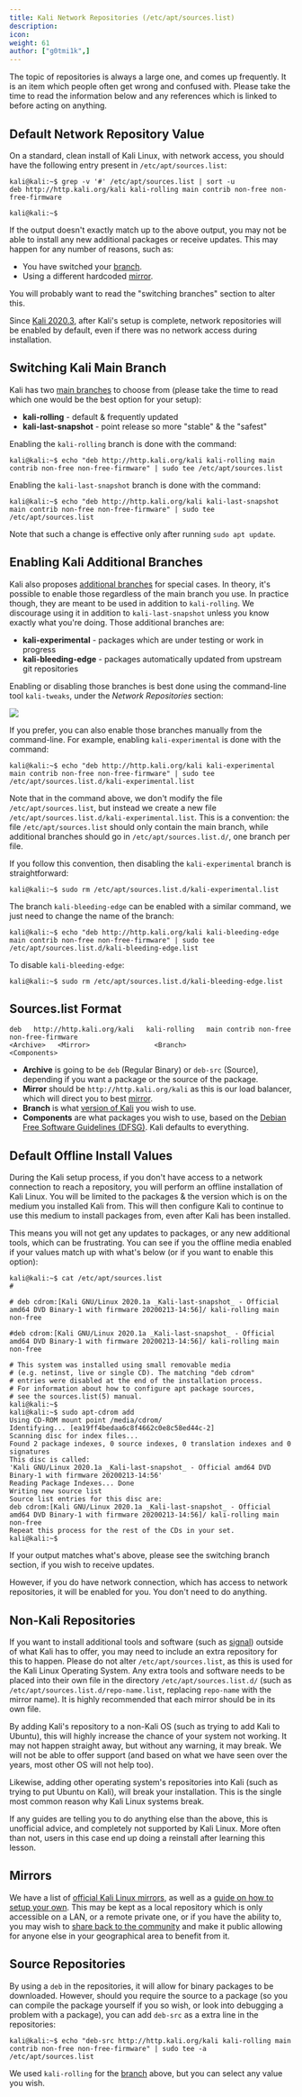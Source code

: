```yaml
---
title: Kali Network Repositories (/etc/apt/sources.list)
description:
icon:
weight: 61
author: ["g0tmi1k",]
---
```


The topic of repositories is always a large one, and comes up frequently. It is an item which people often get wrong and confused with. Please take the time to read the information below and any references which is linked to before acting on anything.

## Default Network Repository Value

On a standard, clean install of Kali Linux, with network access, you should have the following entry present in `/etc/apt/sources.list`:

```console
kali@kali:~$ grep -v '#' /etc/apt/sources.list | sort -u
deb http://http.kali.org/kali kali-rolling main contrib non-free non-free-firmware

kali@kali:~$
```

If the output doesn't exactly match up to the above output, you may not be able to install any new additional packages or receive updates.
This may happen for any number of reasons, such as:

- You have switched your [branch](/docs/general-use/kali-branches/).
- Using a different hardcoded [mirror](/docs/community/kali-linux-mirrors/).

You will probably want to read the "switching branches" section to alter this.

Since [Kali 2020.3](/blog/kali-linux-2020-3-release/), after Kali's setup is complete, network repositories will be enabled by default, even if there was no network access during installation.

## Switching Kali Main Branch

Kali has two [main branches](/docs/general-use/kali-branches/) to choose from (please take the time to read which one would be the best option for your setup):

- **kali-rolling** - default & frequently updated
- **kali-last-snapshot** - point release so more "stable" & the "safest"

Enabling the `kali-rolling` branch is done with the command:

```console
kali@kali:~$ echo "deb http://http.kali.org/kali kali-rolling main contrib non-free non-free-firmware" | sudo tee /etc/apt/sources.list
```

Enabling the `kali-last-snapshot` branch is done with the command:

```console
kali@kali:~$ echo "deb http://http.kali.org/kali kali-last-snapshot main contrib non-free non-free-firmware" | sudo tee /etc/apt/sources.list
```

Note that such a change is effective only after running `sudo apt update`.

## Enabling Kali Additional Branches

Kali also proposes [additional branches](/docs/general-use/kali-branches/) for special cases. In theory, it's possible to enable those regardless of the main branch you use. In practice though, they are meant to be used in addition to `kali-rolling`. We discourage using it in addition to `kali-last-snapshot` unless you know exactly what you're doing. Those additional branches are:

- **kali-experimental** - packages which are under testing or work in progress
- **kali-bleeding-edge** - packages automatically updated from upstream git repositories

Enabling or disabling those branches is best done using the command-line tool `kali-tweaks`, under the *Network Repositories* section:

![](kali-tweaks-network-repositories.png)

If you prefer, you can also enable those branches manually from the command-line. For example, enabling `kali-experimental` is done with the command:

```console
kali@kali:~$ echo "deb http://http.kali.org/kali kali-experimental main contrib non-free non-free-firmware" | sudo tee /etc/apt/sources.list.d/kali-experimental.list
```

Note that in the command above, we don't modify the file `/etc/apt/sources.list`, but instead we create a new file `/etc/apt/sources.list.d/kali-experimental.list`. This is a convention: the file `/etc/apt/sources.list` should only contain the main branch, while additional branches should go in `/etc/apt/sources.list.d/`, one branch per file.

If you follow this convention, then disabling the `kali-experimental` branch is straightforward:

```console
kali@kali:~$ sudo rm /etc/apt/sources.list.d/kali-experimental.list
```

The branch `kali-bleeding-edge` can be enabled with a similar command, we just need to change the name of the branch:

```console
kali@kali:~$ echo "deb http://http.kali.org/kali kali-bleeding-edge main contrib non-free non-free-firmware" | sudo tee /etc/apt/sources.list.d/kali-bleeding-edge.list
```

To disable `kali-bleeding-edge`:

```console
kali@kali:~$ sudo rm /etc/apt/sources.list.d/kali-bleeding-edge.list
```

## Sources.list Format

```plaintext
deb   http://http.kali.org/kali   kali-rolling   main contrib non-free non-free-firmware
<Archive>   <Mirror>                <Branch>                <Components>
```

- **Archive** is going to be `deb` (Regular Binary) or `deb-src` (Source), depending if you want a package or the source of the package.
- **Mirror** should be `http://http.kali.org/kali` as this is our load balancer, which will direct you to best [mirror](/docs/community/kali-linux-mirrors/).
- **Branch** is what [version of Kali](/docs/general-use/kali-branches/) you wish to use.
- **Components** are what packages you wish to use, based on the [Debian Free Software Guidelines (DFSG)](https://www.debian.org/social_contract#guidelines). Kali defaults to everything.

## Default Offline Install Values

During the Kali setup process, if you don't have access to a network connection to reach a repository, you will perform an offline installation of Kali Linux. You will be limited to the packages & the version which is on the medium you installed Kali from. This will then configure Kali to continue to use this medium to install packages from, even after Kali has been installed.

This means you will not get any updates to packages, or any new additional tools, which can be frustrating. You can see if you the offline media enabled if your values match up with what's below (or if you want to enable this option):

```console
kali@kali:~$ cat /etc/apt/sources.list
#

# deb cdrom:[Kali GNU/Linux 2020.1a _Kali-last-snapshot_ - Official amd64 DVD Binary-1 with firmware 20200213-14:56]/ kali-rolling main non-free

#deb cdrom:[Kali GNU/Linux 2020.1a _Kali-last-snapshot_ - Official amd64 DVD Binary-1 with firmware 20200213-14:56]/ kali-rolling main non-free

# This system was installed using small removable media
# (e.g. netinst, live or single CD). The matching "deb cdrom"
# entries were disabled at the end of the installation process.
# For information about how to configure apt package sources,
# see the sources.list(5) manual.
kali@kali:~$
kali@kali:~$ sudo apt-cdrom add
Using CD-ROM mount point /media/cdrom/
Identifying... [ea19ff4bedaa6c8f4662c0e8c58ed44c-2]
Scanning disc for index files...
Found 2 package indexes, 0 source indexes, 0 translation indexes and 0 signatures
This disc is called:
'Kali GNU/Linux 2020.1a _Kali-last-snapshot_ - Official amd64 DVD Binary-1 with firmware 20200213-14:56'
Reading Package Indexes... Done
Writing new source list
Source list entries for this disc are:
deb cdrom:[Kali GNU/Linux 2020.1a _Kali-last-snapshot_ - Official amd64 DVD Binary-1 with firmware 20200213-14:56]/ kali-rolling main non-free
Repeat this process for the rest of the CDs in your set.
kali@kali:~$
```

If your output matches what's above, please see the switching branch section, if you wish to receive updates.

However, if you do have network connection, which has access to network repositories, it will be enabled for you. You don't need to do anything.

## Non-Kali Repositories

If you want to install additional tools and software (such as [signal](https://signal.org/)) outside of what Kali has to offer, you may need to include an extra repository for this to happen. Please do not alter `/etc/apt/sources.list`, as this is used for the Kali Linux Operating System. Any extra tools and software needs to be placed into their own file in the directory `/etc/apt/sources.list.d/` (such as `/etc/apt/sources.list.d/repo-name.list`, replacing `repo-name` with the mirror name). It is highly recommended that each mirror should be in its own file.

By adding Kali's repository to a non-Kali OS (such as trying to add Kali to Ubuntu), this will highly increase the chance of your system not working. It may not happen straight away, but without any warning, it may break. We will not be able to offer support (and based on what we have seen over the years, most other OS will not help too).

Likewise, adding other operating system's repositories into Kali (such as trying to put Ubuntu on Kali), will break your installation. This is the single most common reason why Kali Linux systems break.

If any guides are telling you to do anything else than the above, this is unofficial advice, and completely not supported by Kali Linux. More often than not, users in this case end up doing a reinstall after learning this lesson.

## Mirrors

We have a list of [official Kali Linux mirrors](/docs/community/kali-linux-mirrors/), as well as a [guide on how to setup your own](/docs/community/setting-up-a-kali-linux-mirror/). This may be kept as a local repository which is only accessible on a LAN, or a remote private one, or if you have the ability to, you may wish to [share back to the community](/docs/community/contribute/) and make it public allowing for anyone else in your geographical area to benefit from it.

## Source Repositories

By using a `deb` in the repositories, it will allow for binary packages to be downloaded. However, should you require the source to a package (so you can compile the package yourself if you so wish, or look into debugging a problem with a package), you can add `deb-src` as a extra line in the repositories:

```console
kali@kali:~$ echo "deb-src http://http.kali.org/kali kali-rolling main contrib non-free non-free-firmware" | sudo tee -a /etc/apt/sources.list
```

We used `kali-rolling` for the [branch](/docs/general-use/kali-branches/) above, but you can select any value you wish.

